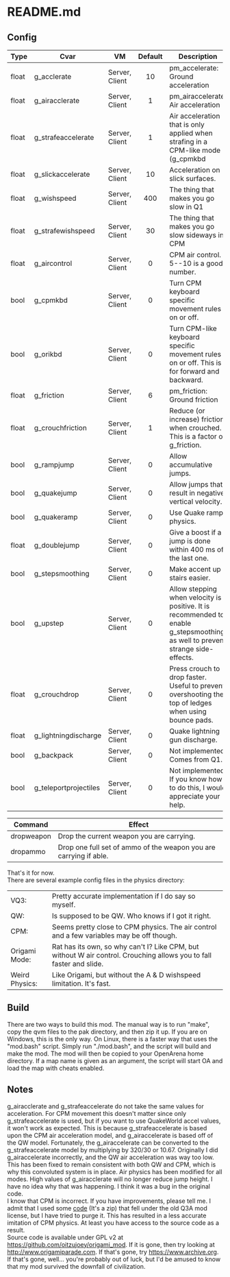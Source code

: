 
# README.md

## Config

| Type | Cvar | VM | Default | Description |
|-|-|-|:-:|-|
| float | g_acclerate | Server, Client | 10 | pm_accelerate: Ground acceleration |
| float | g_airacclerate | Server, Client | 1 | pm_airaccelerate: Air acceleration |
| float | g_strafeaccelerate | Server, Client | 1 | Air acceleration that is only applied when strafing in a CPM-like mode (g_cpmkbd || g_orikbd) |
| float | g_slickaccelerate | Server, Client | 10 | Acceleration on slick surfaces. |
| float | g_wishspeed | Server, Client | 400 | The thing that makes you go slow in Q1 |
| float | g_strafewishspeed | Server, Client | 30 | The thing that makes you go slow sideways in CPM |
| float | g_aircontrol | Server, Client | 0 | CPM air control. 5--10 is a good number. |
| bool | g_cpmkbd | Server, Client | 0 | Turn CPM keyboard specific movement rules on or off. |
| bool | g_orikbd | Server, Client | 0 | Turn CPM-like keyboard specific movement rules on or off. This is for forward and backward. |
| float | g_friction | Server, Client | 6 | pm_friction: Ground friction |
| float | g_crouchfriction | Server, Client | 1 | Reduce (or increase) friction when crouched. This is a factor of g_friction. |
| bool | g_rampjump | Server, Client | 0 | Allow accumulative jumps. |
| bool | g_quakejump | Server, Client | 0 | Allow jumps that result in negative vertical velocity. |
| bool | g_quakeramp | Server, Client | 0 | Use Quake ramp physics. |
| float | g_doublejump | Server, Client | 0 | Give a boost if a jump is done within 400 ms of the last one. |
| bool | g_stepsmoothing | Server, Client | 0 | Make accent up stairs easier. |
| bool | g_upstep | Server, Client | 0 | Allow stepping when velocity is positive. It is recommended to enable g_stepsmoothing as well to prevent strange side-effects. |
| float | g_crouchdrop | Server, Client | 0 | Press crouch to drop faster. Useful to prevent overshooting the top of ledges when using bounce pads. |
| float | g_lightningdischarge | Server, Client | 0 | Quake lightning gun discharge. |
| bool | g_backpack | Server, Client | 0 | Not implemented. Comes from Q1.|
| bool | g_teleportprojectiles | Server, Client | 0 | Not implemented. If you know how to do this, I would appreciate your help. |

| Command | Effect |
|-|-|
| dropweapon | Drop the current weapon you are carrying. |
| dropammo | Drop one full set of ammo of the weapon you are carrying if able. |

That's it for now.  
There are several example config files in the physics directory:

| | |
|-|-|
| VQ3: | Pretty accurate implementation if I do say so myself. |
| QW: | Is supposed to be QW. Who knows if I got it right. |
| CPM: | Seems pretty close to CPM physics. The air control and a few variables may be off though. |
| Origami Mode: | Rat has its own, so why can't I? Like CPM, but without W air control. Crouching allows you to fall faster and slide. |
| Weird Physics: | Like Origami, but without the A & D wishspeed limitation. It's fast. |

## Build

There are two ways to build this mod. The manual way is to run "make", copy the qvm files to the pak directory, and then zip it up. If you are on Windows, this is the only way. On Linux, there is a faster way that uses the "mod.bash" script. Simply run "./mod.bash", and the script will build and make the mod. The mod will then be copied to your OpenArena home directory. If a map name is given as an argument, the script will start OA and load the map with cheats enabled.

## Notes

g_airacclerate and g_strafeaccelerate do not take the same values for acceleration. For CPM movement this doesn't matter since only g_strafeaccelerate is used, but if you want to use QuakeWorld accel values, it won't work as expected. This is because g_strafeaccelerate is based upon the CPM air acceleration model, and g_airaccelerate is based off of the QW model. Fortunately, the g_airaccelerate can be converted to the g_strafeaccelerate model by multiplying by 320/30 or 10.67. Originally I did g_airaccelerate incorrectly, and the QW air acceleration was way too low. This has been fixed to remain consistent with both QW and CPM, which is why this convoluted system is in place.
Air physics has been modified for all modes. High values of g_airacclerate will no longer reduce jump height. I have no idea why that was happening. I think it was a bug in the original code.  
I know that CPM is incorrect. If you have improvements, please tell me. I admit that I used some [code](https://web.archive.org/web/20070214143052/http://games.linuxdude.com/tamaps/archive/cpm1_dev_docs.zip) (It's a zip) that fell under the old Q3A mod license, but I have tried to purge it. This has resulted in a less accurate imitation of CPM physics. At least you have access to the source code as a result.  
Source code is available under GPL v2 at <https://github.com/oitzujoey/origami_mod>. If it is gone, then try looking at <http://www.origamiparade.com>. If that's gone, try <https://www.archive.org>. If that's gone, well... you're probably out of luck, but I'd be amused to know that my mod survived the downfall of civilization.  
